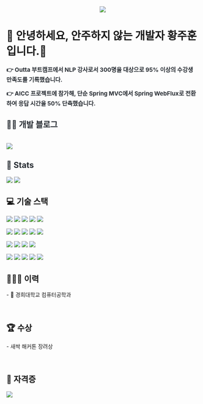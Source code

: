 <div align= "center">
    <img src="https://capsule-render.vercel.app/api?type=transparent&color=auto&height=120&text=juhoon&animation=fadeIn&fontColor=000000&fontSize=90" />
</div>

<div style="text-align: left;"> 
    <h1> 🙌 안녕하세요, 안주하지 않는 개발자 황주훈 입니다.🙌 </h1>  
    <div style="font-weight: 700; font-size: 15px; text-align: left; color: #282d33;">  
        <p>👉 Outta 부트캠프에서 NLP 강사로서 300명을 대상으로 95% 이상의 수강생 만족도를 기록했습니다. </p>
        <p>👉 AICC 프로젝트에 참가해, 단순 Spring MVC에서 Spring WebFlux로 전환하여 응답 시간을 50% 단축했습니다. </p>
    </div> 
</div>

<div style="text-align: left;">
    <h2 style="color: #282d33;"> 🧑‍💻 개발 블로그 </h2> <br> 
    <div style="text-align: left;"> 
        <a href="https://jungle-plume-4da.notion.site/f0fd4caef6a0469e978489e344d47f6f"> 
            <img src="https://img.shields.io/badge/Notion-000000?style=for-the-badge&logo=Notion&logoColor=white&link=https://jungle-plume-4da.notion.site/f0fd4caef6a0469e978489e344d47f6f">
        </a>
    </div> 
</div>

<div style="text-align: left;"> 
    <h2 style="color: #282d33;"> 🏅 Stats </h2> 
    <div style="text-align: left;"> 
        <img src="https://github-readme-stats.vercel.app/api?username=jjjuhoon&bg_color=180,000000,&title_color=000000&text_color=000000" /> 
        <img src="https://github-readme-stats.vercel.app/api/top-langs/?username=jjjuhoon&layout=compact&bg_color=180,000000,&title_color=000000&text_color=000000" /> 
    </div> 
</div>

<h2>💻 기술 스택</h2>

<p>
  <img src="https://img.shields.io/badge/Spring Boot-6DB33F?style=flat-square&logo=SpringBoot&logoColor=white">
  <img src="https://img.shields.io/badge/-Redis-D9281A?style=flat-square&logo=Redis&logoColor=white"/>
  <img src="https://img.shields.io/badge/-Spring Batch-6DB33F?style=flat-square&logo=Spring&logoColor=white"/>
  <img src="https://img.shields.io/badge/-Spring WebFlux-6DB33F?style=flat-square&logo=Spring&logoColor=white"/>
  <img src="https://img.shields.io/badge/-Docker-2496ED?style=flat-square&logo=Docker&logoColor=white"/>
</p>

<p>
  <img src="https://img.shields.io/badge/-PyTorch-EE4C2C?style=flat-square&logo=PyTorch&logoColor=white"/>
  <img src="https://img.shields.io/badge/-TensorFlow-FF6F00?style=flat-square&logo=TensorFlow&logoColor=white"/>
  <img src="https://img.shields.io/badge/-Keras-D00000?style=flat-square&logo=Keras&logoColor=white"/>
  <img src="https://img.shields.io/badge/-JPA-6DB33F?style=flat-square&logo=Java&logoColor=white"/>
  <img src="https://img.shields.io/badge/-AWS-232F3E?style=flat-square&logo=amazonaws&logoColor=white"/>
</p>

<p>
  <img src="https://img.shields.io/badge/-NLP-4B8BBE?style=flat-square&logo=NLP&logoColor=white"/>
  <img src="https://img.shields.io/badge/-Python-3776AB?style=flat-square&logo=Python&logoColor=white"/>
  <img src="https://img.shields.io/badge/-Java-007396?style=flat-square&logo=Java&logoColor=white"/>
  <img src="https://img.shields.io/badge/-C-A8B9CC?style=flat-square&logo=C&logoColor=white"/>
</p>

<p>
  <img src="https://img.shields.io/badge/-C++-00599C?style=flat-square&logo=cplusplus&logoColor=white"/>
  <img src="https://img.shields.io/badge/-C%23-239120?style=flat-square&logo=csharp&logoColor=white"/>
  <img src="https://img.shields.io/badge/-Go-00ADD8?style=flat-square&logo=Go&logoColor=white"/>
  <img src="https://img.shields.io/badge/-MongoDB-47A248?style=flat-square&logo=mongodb&logoColor=white"/>
  <img src="https://img.shields.io/badge/-MySQL-4479A1?style=flat-square&logo=mysql&logoColor=white"/>
</p>

<h2>🙇🏻‍♂️ 이력</h2>
<p>
  - 🏫 경희대학교 컴퓨터공학과
</p>

<br>
<h2>🏆 수상</h2>
<p>
  - 새싹 해커톤 장려상
</p>

<br>
<h2>📝 자격증</h2>
<p>
  <img src="https://img.shields.io/badge/SQLD-8CA1AF?style=flat-square&logo=googleDocs&logoColor=white"/>
</p>
